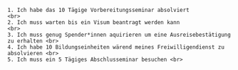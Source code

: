 

<br>
<br>
<br>

    1. Ich habe das 10 Tägige Vorbereitungsseminar absolviert
    <br>
    2. Ich muss warten bis ein Visum beantragt werden kann
    <br>
    3. Ich muss genug Spender*innen aquirieren um eine Ausreisebestätigung zu erhalten <br>
    4. Ich habe 10 Bildungseinheiten wärend meines Freiwilligendienst zu absolvieren <br>
    5. Ich muss ein 5 Tägiges Abschlusseminar besuchen <br>
